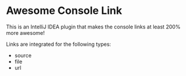 Awesome Console Link
====================

This is an IntelliJ IDEA plugin that makes the console links at least 200% more awesome!
		
Links are integrated for the following types:
- source
- file
- url
